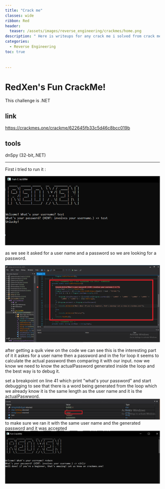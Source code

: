 ```yaml
---
title: "Crack me"
classes: wide
ribbon: Red
header:
  teaser: /assets/images/reverse_engineering/crackmes/home.png
description: " Here is writeups for any crack me i solved from crack me.one"
categories:
  - Reverse Engineering
toc: true


---
```


# RedXen's Fun CrackMe!
This challenge is .NET

## link
https://crackmes.one/crackme/622645fb33c5d46c8bcc019b


## tools

dnSpy (32-bit,.NET)

---

First i tried to run it :

![](/assets/images/reverse_engineering/crackmes/RedXen's_Fun_CrackMe1.PNG)

as we see it asked for a user name and a password so we are looking for a password.

![](/assets/images/reverse_engineering/crackmes/RedXen's_Fun_CrackMe2.PNG)

after getting a quik view on the code we can see this is the interesting part of it
it askes for a user name then a password and in the for loop it seems to calculate the actual password then comparing it with our input.
now we know we need to know the actualPassword generated inside the loop and the best way is to debug it.

set a breakpoint on line 41 which print "what's your password" and start debugging to see that there is a word being generated from the loop which we already know it is the same length as the user name and it is the actualPaswword.
![](/assets/images/reverse_engineering/crackmes/RedXen's_Fun_CrackMe4.PNG)
to make sure we ran it with the same user name and the generated password and it was accepted
![](/assets/images/reverse_engineering/crackmes/RedXen's_Fun_CrackMe5.PNG)

